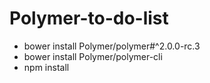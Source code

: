 # Polymer-to-do-list

- bower install Polymer/polymer#^2.0.0-rc.3
- bower install Polymer/polymer-cli
- npm install
